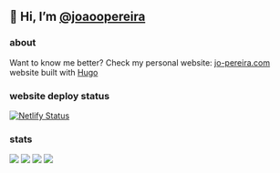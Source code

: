 ## 👋 Hi, I’m [@joaoopereira](https://github.com/joaoopereira)

### about
Want to know me better? Check my personal website: [jo-pereira.com](https://jo-pereira.com) website built with [Hugo](https://gohugo.io/)

### website deploy status

[![Netlify Status](https://api.netlify.com/api/v1/badges/8256a6e4-3a28-4d90-8847-07bab2ca0d3a/deploy-status)](https://app.netlify.com/sites/jo-pereira/deploys)

### stats

![](http://github-profile-summary-cards.vercel.app/api/cards/profile-details?username=joaoopereira&theme=github)
![](http://github-profile-summary-cards.vercel.app/api/cards/most-commit-language?username=joaoopereira&theme=github)
![](http://github-profile-summary-cards.vercel.app/api/cards/stats?username=joaoopereira&theme=github)
![](http://github-profile-summary-cards.vercel.app/api/cards/productive-time?username=joaoopereira&theme=github)